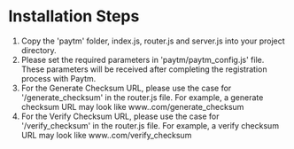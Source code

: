 # Installation Steps

1. Copy the 'paytm' folder, index.js, router.js and server.js into your project directory.
2. Please set the required parameters in 'paytm/paytm_config.js' file. These parameters will be received after completing the registration process with Paytm.
3. For the Generate Checksum URL, please use the case for '/generate_checksum' in the router.js file. For example, a generate checksum URL may look like www.<yoursite>.com/generate_checksum
4. For the Verify Checksum URL, please use the case for '/verify_checksum' in the router.js file. For example, a verify checksum URL may look like www.<yoursite>.com/verify_checksum
